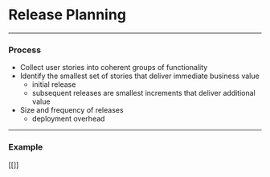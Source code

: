 # Release Planning
___
### Process
- Collect user stories into coherent groups of functionality
- Identify the smallest set of stories that deliver immediate business value
	- initial release
	- subsequent releases are smallest increments that deliver additional value
- Size and frequency of releases
	- deployment overhead 

___
### Example
[[]]
